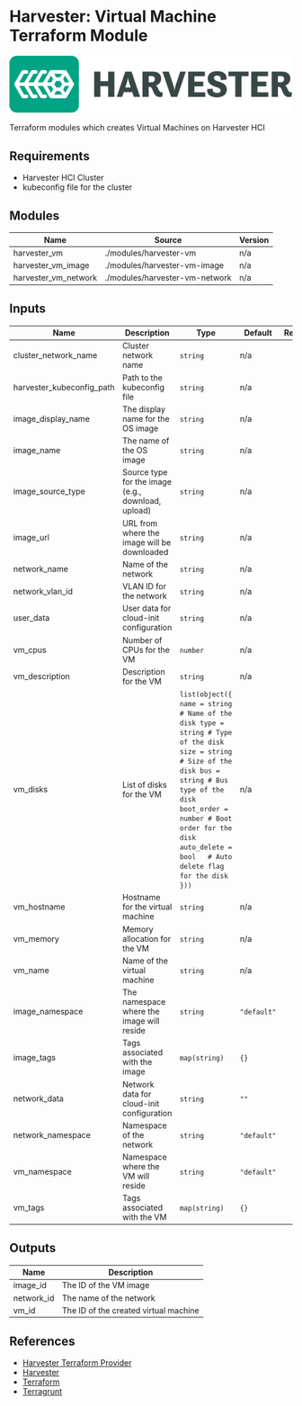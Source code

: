 # Harvester: Virtual Machine Terraform Module

![Alt text](assets/harvester_logo.png)

Terraform modules which creates Virtual Machines on Harvester HCI

## Requirements

- Harvester HCI Cluster
- kubeconfig file for the cluster

<!-- BEGIN_TF_DOCS -->


## Modules

| Name | Source | Version |
|------|--------|---------|
| harvester_vm | ./modules/harvester-vm | n/a |
| harvester_vm_image | ./modules/harvester-vm-image | n/a |
| harvester_vm_network | ./modules/harvester-vm-network | n/a |



## Inputs

| Name | Description | Type | Default | Required |
|------|-------------|------|---------|:--------:|
| cluster_network_name | Cluster network name | `string` | n/a | yes |
| harvester_kubeconfig_path | Path to the kubeconfig file | `string` | n/a | yes |
| image_display_name | The display name for the OS image | `string` | n/a | yes |
| image_name | The name of the OS image | `string` | n/a | yes |
| image_source_type | Source type for the image (e.g., download, upload) | `string` | n/a | yes |
| image_url | URL from where the image will be downloaded | `string` | n/a | yes |
| network_name | Name of the network | `string` | n/a | yes |
| network_vlan_id | VLAN ID for the network | `string` | n/a | yes |
| user_data | User data for cloud-init configuration | `string` | n/a | yes |
| vm_cpus | Number of CPUs for the VM | `number` | n/a | yes |
| vm_description | Description for the VM | `string` | n/a | yes |
| vm_disks | List of disks for the VM | ```list(object({ name = string # Name of the disk type = string # Type of the disk size = string # Size of the disk bus = string # Bus type of the disk boot_order = number # Boot order for the disk auto_delete = bool   # Auto delete flag for the disk }))``` | n/a | yes |
| vm_hostname | Hostname for the virtual machine | `string` | n/a | yes |
| vm_memory | Memory allocation for the VM | `string` | n/a | yes |
| vm_name | Name of the virtual machine | `string` | n/a | yes |
| image_namespace | The namespace where the image will reside | `string` | `"default"` | no |
| image_tags | Tags associated with the image | `map(string)` | `{}` | no |
| network_data | Network data for cloud-init configuration | `string` | `""` | no |
| network_namespace | Namespace of the network | `string` | `"default"` | no |
| vm_namespace | Namespace where the VM will reside | `string` | `"default"` | no |
| vm_tags | Tags associated with the VM | `map(string)` | `{}` | no |

## Outputs

| Name | Description |
|------|-------------|
| image_id | The ID of the VM image |
| network_id | The name of the network |
| vm_id | The ID of the created virtual machine |
<!-- END_TF_DOCS -->

## References

- [Harvester Terraform Provider](https://registry.terraform.io/providers/harvester/harvester/latest)
- [Harvester](https://harvesterhci.io/)
- [Terraform](https://www.terraform.io/)
- [Terragrunt](https://terragrunt.gruntwork.io/)
